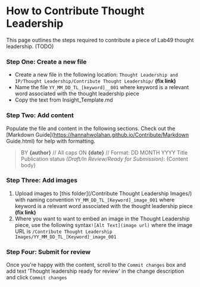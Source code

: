 # How to Contribute Thought Leadership
This page outlines the steps required to contribute a piece of Lab49 thought leadership.
 (TODO)


### Step One: Create a new file
* Create a new file in the following location: `Thought Leadership and IP/Thought Leadership/Contribute Thought Leadership/` __(fix link)__
* Name the file `YY_MM_DD_TL_[keyword]__001` where keyword is a relevant word associated with the thought leadership piece
* Copy the text from Insight_Template.md


### Step Two: Add content
Populate the file and content in the following sections. Check out the [Markdown Guide](https://hannahwolahan.github.io/Contribute/Markdown Guide.html) for help with formatting.  
>BY __{author}__ // All caps
>ON __{date}__ // Format: DD MONTH YYYY
>Title
>Publication status _(Draft/In Review/Ready for Submission)_:
>{Content body}


### Step Three: Add images
1. Upload images to [this folder](/Contribute Thought Leadership Images/) with naming convention `YY_MM_DD_TL_[Keyword]_image_001` where keyword is a relevant word associated with the thought leadership piece __(fix link)__
1. Where you want to want to embed an image in the Thought Leadership piece, use the following syntax`![Alt Text](image url)` where the image URL is `/Contribute Thought Leadership Images/YY_MM_DD_TL_[Keyword]_image_001`


### Step Four: Submit for review
Once you're happy with the content, scroll to the `Commit changes` box and add text 'Thought leadership ready for review' in the change description and click `Commit changes`
